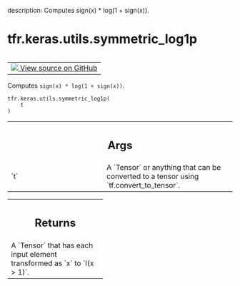 description: Computes sign(x) * log(1 + sign(x)).

<div itemscope itemtype="http://developers.google.com/ReferenceObject">
<meta itemprop="name" content="tfr.keras.utils.symmetric_log1p" />
<meta itemprop="path" content="Stable" />
</div>

# tfr.keras.utils.symmetric_log1p

<!-- Insert buttons and diff -->

<table class="tfo-notebook-buttons tfo-api nocontent" align="left">
<td>
  <a target="_blank" href="https://github.com/tensorflow/ranking/tree/master/tensorflow_ranking/python/keras/utils.py#L84-L95">
    <img src="https://www.tensorflow.org/images/GitHub-Mark-32px.png" />
    View source on GitHub
  </a>
</td>
</table>

Computes `sign(x) * log(1 + sign(x))`.

<pre class="devsite-click-to-copy prettyprint lang-py tfo-signature-link">
<code>tfr.keras.utils.symmetric_log1p(
    t
)
</code></pre>

<!-- Placeholder for "Used in" -->
<!-- Tabular view -->

 <table class="responsive fixed orange">
<colgroup><col width="214px"><col></colgroup>
<tr><th colspan="2"><h2 class="add-link">Args</h2></th></tr>

<tr>
<td>
`t`
</td>
<td>
A `Tensor` or anything that can be converted to a tensor using
`tf.convert_to_tensor`.
</td>
</tr>
</table>

<!-- Tabular view -->

 <table class="responsive fixed orange">
<colgroup><col width="214px"><col></colgroup>
<tr><th colspan="2"><h2 class="add-link">Returns</h2></th></tr>
<tr class="alt">
<td colspan="2">
A `Tensor` that has each input element transformed as `x` to `I(x > 1)`.
</td>
</tr>

</table>
